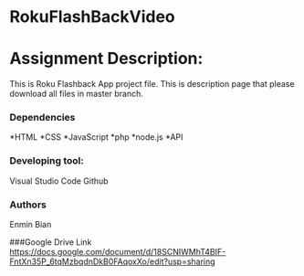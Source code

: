# RokuFlashBackVideo


# Assignment Description:
This is Roku Flashback App project file. This is description page that please download all files in master branch.


### Dependencies
*HTML
*CSS
*JavaScript
*php
*node.js
*API

### Developing tool:
Visual Studio Code
Github

### Authors
Enmin Bian

###Google Drive Link
https://docs.google.com/document/d/18SCNIWMhT4BIF-FntXn35P_6tqMzbqdnDkB0FAqoxXo/edit?usp=sharing

